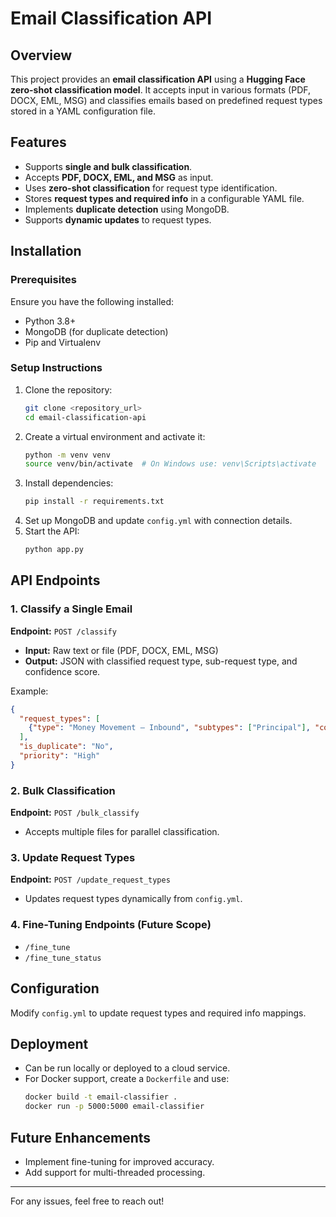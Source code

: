 # Email Classification API

## Overview
This project provides an **email classification API** using a **Hugging Face zero-shot classification model**. It accepts input in various formats (PDF, DOCX, EML, MSG) and classifies emails based on predefined request types stored in a YAML configuration file.

## Features
- Supports **single and bulk classification**.
- Accepts **PDF, DOCX, EML, and MSG** as input.
- Uses **zero-shot classification** for request type identification.
- Stores **request types and required info** in a configurable YAML file.
- Implements **duplicate detection** using MongoDB.
- Supports **dynamic updates** to request types.

## Installation

### Prerequisites
Ensure you have the following installed:
- Python 3.8+
- MongoDB (for duplicate detection)
- Pip and Virtualenv

### Setup Instructions
1. Clone the repository:
   ```sh
   git clone <repository_url>
   cd email-classification-api
   ```
2. Create a virtual environment and activate it:
   ```sh
   python -m venv venv
   source venv/bin/activate  # On Windows use: venv\Scripts\activate
   ```
3. Install dependencies:
   ```sh
   pip install -r requirements.txt
   ```
4. Set up MongoDB and update `config.yml` with connection details.
5. Start the API:
   ```sh
   python app.py
   ```

## API Endpoints
### 1. **Classify a Single Email**
**Endpoint:** `POST /classify`
- **Input:** Raw text or file (PDF, DOCX, EML, MSG)
- **Output:** JSON with classified request type, sub-request type, and confidence score.

Example:
```json
{
  "request_types": [
    {"type": "Money Movement – Inbound", "subtypes": ["Principal"], "confidence_score": 0.94}
  ],
  "is_duplicate": "No",
  "priority": "High"
}
```

### 2. **Bulk Classification**
**Endpoint:** `POST /bulk_classify`
- Accepts multiple files for parallel classification.

### 3. **Update Request Types**
**Endpoint:** `POST /update_request_types`
- Updates request types dynamically from `config.yml`.

### 4. **Fine-Tuning Endpoints** (Future Scope)
- `/fine_tune`
- `/fine_tune_status`

## Configuration
Modify `config.yml` to update request types and required info mappings.

## Deployment
- Can be run locally or deployed to a cloud service.
- For Docker support, create a `Dockerfile` and use:
  ```sh
  docker build -t email-classifier .
  docker run -p 5000:5000 email-classifier
  ```

## Future Enhancements
- Implement fine-tuning for improved accuracy.
- Add support for multi-threaded processing.

---
For any issues, feel free to reach out!
